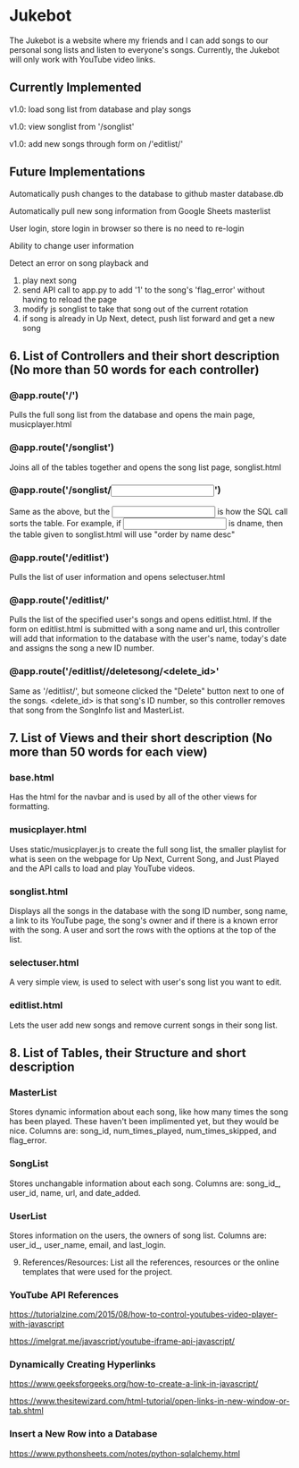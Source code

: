 # Jukebot

The Jukebot is a website where my friends and I can add songs to our personal song lists and listen to everyone's songs. Currently, the Jukebot will only work with YouTube video links.

## Currently Implemented

v1.0: load song list from database and play songs

v1.0: view songlist from '/songlist'

v1.0: add new songs through form on /'editlist/<username>'

## Future Implementations

Automatically push changes to the database to github master database.db

Automatically pull new song information from Google Sheets masterlist

User login, store login in browser so there is no need to re-login

Ability to change user information

Detect an error on song playback and 
1. play next song
2. send API call to app.py to add '1' to the song's 'flag_error' without having to reload the page
3. modify js songlist to take that song out of the current rotation
4. if song is already in Up Next, detect, push list forward and get a new song

## 6. List of Controllers and their short description (No more than 50 words for each controller)

### @app.route('/')

Pulls the full song list from the database and opens the main page, musicplayer.html

### @app.route('/songlist')

Joins all of the tables together and opens the song list page, songlist.html

### @app.route('/songlist/<input>')

Same as the above, but the <input> is how the SQL call sorts the table. For example, if <input> is dname, then the table given to songlist.html will use "order by name desc"

### @app.route('/editlist')

Pulls the list of user information and opens selectuser.html

### @app.route('/editlist/<username>'

Pulls the list of the specified user's songs and opens editlist.html. If the form on editlist.html is submitted with a song name and url, this controller will add that information to the database with the user's name, today's date and assigns the song a new ID number.

### @app.route('/editlist/<username>/deletesong/<delete_id>'
  
Same as '/editlist/<username>', but someone clicked the "Delete" button next to one of the songs. <delete_id> is that song's ID number, so this controller removes that song from the SongInfo list and MasterList.
  
## 7. List of Views and their short description (No more than 50 words for each view)

### base.html

Has the html for the navbar and is used by all of the other views for formatting.

### musicplayer.html

Uses static/musicplayer.js to create the full song list, the smaller playlist for what is seen on the webpage for Up Next, Current Song, and Just Played and the API calls to load and play YouTube videos.

### songlist.html

Displays all the songs in the database with the song ID number, song name, a link to its YouTube page, the song's owner and if there is a known error with the song. A user and sort the rows with the options at the top of the list.

### selectuser.html

A very simple view, is used to select with user's song list you want to edit.

### editlist.html

Lets the user add new songs and remove current songs in their song list.

## 8. List of Tables, their Structure and short description

### MasterList

Stores dynamic information about each song, like how many times the song has been played. These haven't been implimented yet, but they would be nice. Columns are: song_id, num_times_played, num_times_skipped, and flag_error.

### SongList

Stores unchangable information about each song. Columns are: song_id_, user_id, name, url, and date_added.

### UserList

Stores information on the users, the owners of song list. Columns are: user_id_, user_name, email, and last_login.

9. References/Resources: List all the references, resources or the online templates that were used for the project.

### YouTube API References

https://tutorialzine.com/2015/08/how-to-control-youtubes-video-player-with-javascript

https://imelgrat.me/javascript/youtube-iframe-api-javascript/

### Dynamically Creating Hyperlinks

https://www.geeksforgeeks.org/how-to-create-a-link-in-javascript/

https://www.thesitewizard.com/html-tutorial/open-links-in-new-window-or-tab.shtml

### Insert a New Row into a Database

https://www.pythonsheets.com/notes/python-sqlalchemy.html
